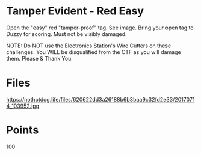 # Tamper Evident - Red Easy
Open the "easy" red "tamper-proof" tag. See image.
Bring your open tag to Duzzy for scoring. Must not be visibly damaged.

NOTE: Do NOT use the Electronics Station's Wire Cutters on these challenges. You WILL be disqualified from the CTF as you will damage them. Please & Thank You.

# Files
https://nothotdog.life/files/620622dd3a26188b6b3baa9c32fd2e33/20170714_103952.jpg

# Points
100
